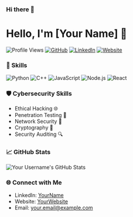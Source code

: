 ### Hi there 👋

# Hello, I'm [Your Name] 👋

![Profile Views](https://komarev.com/ghpvc/?username=yourusername)
[![GitHub](https://img.shields.io/badge/GitHub-YourUsername-blue)](https://github.com/YourUsername)
[![LinkedIn](https://img.shields.io/badge/LinkedIn-YourName-0e76a8)](https://www.linkedin.com/in/YourName/)
[![Website](https://img.shields.io/badge/Website-YourWebsite-brightgreen)](https://www.yourwebsite.com/)

### 🔧 Skills

![Python](https://img.shields.io/badge/Python-Expert-blue?style=for-the-badge&logo=python)
![C++](https://img.shields.io/badge/C++-Intermediate-blue?style=for-the-badge&logo=c%2B%2B)
![JavaScript](https://img.shields.io/badge/JavaScript-Intermediate-blue?style=for-the-badge&logo=javascript)
![Node.js](https://img.shields.io/badge/Node.js-Intermediate-blue?style=for-the-badge&logo=node.js)
![React](https://img.shields.io/badge/React-Intermediate-blue?style=for-the-badge&logo=react)

### 🛡️ Cybersecurity Skills

- Ethical Hacking 🌐
- Penetration Testing 🔐
- Network Security 📡
- Cryptography 📜
- Security Auditing 🔍

### 📈 GitHub Stats

![Your Username's GitHub Stats](https://github-readme-stats.vercel.app/api?username=yourusername&show_icons=true&theme=dark)

### 🌐 Connect with Me

- LinkedIn: [YourName](https://www.linkedin.com/in/YourName/)
- Website: [YourWebsite](https://www.yourwebsite.com/)
- Email: your.email@example.com
